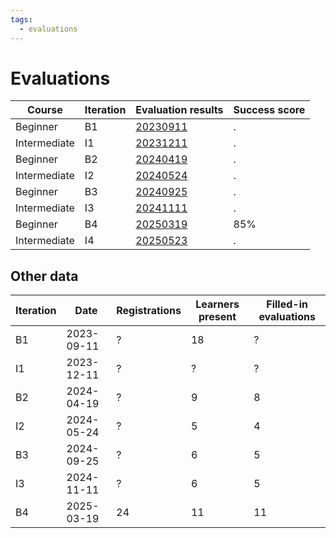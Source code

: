 ```yaml
---
tags:
  - evaluations
---
```


# Evaluations

Course      |Iteration |Evaluation results            |Success score
------------|----------|------------------------------|-------------
Beginner    |B1        |[20230911](20230911/README.md)|.
Intermediate|I1        |[20231211](20231211/README.md)|.
Beginner    |B2        |[20240419](20240419/README.md)|.
Intermediate|I2        |[20240524](20240524/README.md)|.
Beginner    |B3        |[20240925](20240925/README.md)|.
Intermediate|I3        |[20241111](20241111/README.md)|.
Beginner    |B4        |[20250319](20250319/README.md)|85%
Intermediate|I4        |[20250523](20250523/README.md)|.

## Other data

Iteration|Date      |Registrations|Learners present|Filled-in evaluations
---------|----------|-------------|----------------|---------------------
B1       |2023-09-11|?            |18              |?
I1       |2023-12-11|?            |?               |?
B2       |2024-04-19|?            |9               |8
I2       |2024-05-24|?            |5               |4
B3       |2024-09-25|?            |6               |5
I3       |2024-11-11|?            |6               |5
B4       |2025-03-19|24           |11              |11
